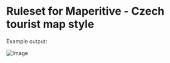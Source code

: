 # Ruleset for Maperitive - Czech tourist map style

Example output:

![Image](../master/hut-mapa.png?raw=true)
